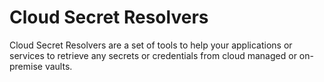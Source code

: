 # Cloud Secret Resolvers

Cloud Secret Resolvers are a set of tools to help your applications or services to retrieve any secrets or credentials from cloud managed or on-premise vaults.